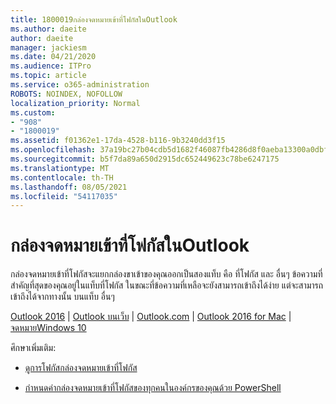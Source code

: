 ```yaml
---
title: 1800019กล่องจดหมายเข้าที่โฟกัสในOutlook
ms.author: daeite
author: daeite
manager: jackiesm
ms.date: 04/21/2020
ms.audience: ITPro
ms.topic: article
ms.service: o365-administration
ROBOTS: NOINDEX, NOFOLLOW
localization_priority: Normal
ms.custom:
- "908"
- "1800019"
ms.assetid: f01362e1-17da-4528-b116-9b3240dd3f15
ms.openlocfilehash: 37a19bc27b04cdb5d1682f46087fb4286d8f0aeba13300a0dbf3ca549d9dd402
ms.sourcegitcommit: b5f7da89a650d2915dc652449623c78be6247175
ms.translationtype: MT
ms.contentlocale: th-TH
ms.lasthandoff: 08/05/2021
ms.locfileid: "54117035"
---
```

# <a name="focused-inbox-in-outlook"></a>กล่องจดหมายเข้าที่โฟกัสในOutlook

กล่องจดหมายเข้าที่โฟกัสจะแยกกล่องขาเข้าของคุณออกเป็นสองแท็บ คือ ที่โฟกัส และ อื่นๆ ข้อความที่สําคัญที่สุดของคุณอยู่ในแท็บที่โฟกัส ในขณะที่ข้อความที่เหลือจะยังสามารถเข้าถึงได้ง่าย แต่จะสามารถเข้าถึงได้จากทางนั้น บนแท็บ อื่นๆ
  
[Outlook 2016](https://go.microsoft.com/fwlink/p/?linkid=2002112&amp;clcid=0x409)  |  [Outlook บนเว็บ](https://go.microsoft.com/fwlink/p/?linkid=2002113&amp;clcid=0x409)  |  [Outlook.com](https://go.microsoft.com/fwlink/p/?linkid=2002012&amp;clcid=0x409)  |  [Outlook 2016 for Mac](https://go.microsoft.com/fwlink/p/?linkid=2002013&amp;clcid=0x409)  |  [จดหมายWindows 10](https://go.microsoft.com/fwlink/p/?linkid=2001919&amp;clcid=0x409)
  
ศึกษาเพิ่มเติม:
  
- [ดูการโฟกัสกล่องจดหมายเข้าที่โฟกัส](https://go.microsoft.com/fwlink/p/?linkid=2002212&amp;clcid=0x409)

- [กําหนดค่ากล่องจดหมายเข้าที่โฟกัสของทุกคนในองค์กรของคุณด้วย PowerShell](https://go.microsoft.com/fwlink/p/?linkid=2002308&amp;clcid=0x409)

